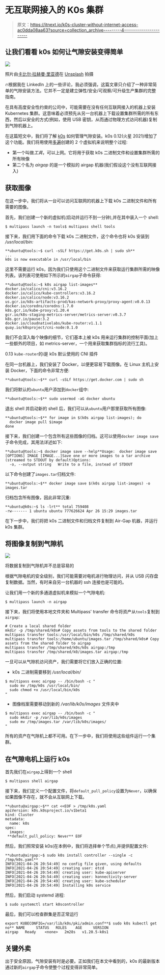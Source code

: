# 无互联网接入的 K0s 集群

> 原文：<https://itnext.io/k0s-cluster-without-internet-access-ac0dda08aa63?source=collection_archive---------4----------------------->

## 让我们看看 k0s 如何让气隙安装变得简单

![](img/b8028416403fa5532add38087a66cb3f.png)

照片由[卡比尔·拉赫曼·里亚德](https://unsplash.com/@riiyad?utm_source=unsplash&utm_medium=referral&utm_content=creditCopyText)在 [Unsplash](https://unsplash.com/s/photos/network?utm_source=unsplash&utm_medium=referral&utm_content=creditCopyText) 拍摄

🔥根据我在 LinkedIn 上的一些评论，我必须强调，这篇文章只介绍了一种非常简单的气隙安装方法。它并不一定是建立弹性/安全/可观察/可升级生产集群的完整指南。

在具有高度安全性约束的公司中，可能需要在没有任何互联网接入的机器上安装 Kubernetes 集群。这意味着必须预先从另一台机器上下载设置集群所需的所有东西，然后以安全的方式(例如，使用 USB 密钥，从而通过物理方式访问机器)复制到气隙机器上。

在这篇短文中，我们将了解 [k0s](https://k0sproject.io) 如何管理气隙安装。k0s 0.12(火星 2021)增加了这个功能。我们将用使用[多遍](https://multipass.run)创建的 2 个虚拟机来说明整个过程:

*   第一个叫做*工具*，可以上网。它将用于获取 k0s 二进制文件和设置集群所需的所有映像
*   第二个名为 *airgap* 的是一个模拟的 airgap 机器(我们假设这个没有互联网接入)

## 获取图像

在这一步中，我们将从一台可以访问互联网的机器上下载 k0s 二进制文件和所有需要的图像。

首先，我们创建一个新的虚拟机(启动并运行不到一分钟),并在其中装入一个 shell:

```
$ multipass launch -n tools$ multipass shell tools
```

接下来，我们用下面的命令下载 k0s 二进制文件，这个命令也将 k0s 安装到 */usr/local/bin:*

```
**ubuntu@tools:~$ curl -sSLf https://get.k0s.sh | sudo sh**
...
k0s is now executable in /usr/local/bin
```

这里不需要运行 k0s，因为我们只使用这个二进制文件来获取运行集群所需的映像列表。该列表可使用如下所示的`airgap`子命令获得:

```
**ubuntu@tools:~$ k0s airgap list-images**
docker.io/calico/cni:v3.16.2
docker.io/calico/kube-controllers:v3.16.2
docker.io/calico/node:v3.16.2
us.gcr.io/k8s-artifacts-prod/kas-network-proxy/proxy-agent:v0.0.13
docker.io/coredns/coredns:1.7.0
k8s.gcr.io/kube-proxy:v1.20.4
gcr.io/k8s-staging-metrics-server/metrics-server:v0.3.7
k8s.gcr.io/pause:3.2
docker.io/cloudnativelabs/kube-router:v1.1.1
quay.io/k0sproject/cni-node:0.1.0
```

我们不会深入每个映像的细节，它们基本上被 k0s 用来运行集群的控制平面(加上一些额外的项目，如 metrics-server，一个用来获取集群指标的流行工具)。

0.13 `kube-router`的ℹ️是 k0s 默认使用的 CNI 插件

在同一台机器上，我们安装了 Docker，以便更容易下载图像。在 Linux 主机上安装 Docker，下面的命令非常方便:

```
**ubuntu@tools:~$** curl -sSLf https://get.docker.com | sudo sh
```

我们将默认的`ubuntu`用户添加到`docker`组中:

```
**ubuntu@tools:~$** sudo usermod -aG docker ubuntu
```

退出 shell 并启动新的 shell 后，我们可以从`ubuntu`用户那里获取所有图像:

```
**ubuntu@tools:~$** for image in $(k0s airgap list-images); do
  docker image pull $image
done
```

接下来，我们创建一个包含所有这些图像的归档。这可以使用`docker image save`子命令完成，其用法详述如下:

```
**ubuntu@tools:~$ docker image save --help**Usage:  docker image save [OPTIONS] IMAGE [IMAGE...]Save one or more images to a tar archive (streamed to STDOUT by default)Options:
  -o, --output string   Write to a file, instead of STDOUT
```

以下命令创建了`images.tar`归档文件:

```
**ubuntu@tools:~$** docker image save $(k0s airgap list-images) -o images.tar
```

归档包含所有图像，因此非常沉重:

```
**ubuntu@k0s:~$ ls -lrt** total 759408
-rw------- 1 ubuntu ubuntu 777626624 Apr 26 15:29 images.tar
```

在下一步中，我们将把 k0s 二进制文件和归档文件复制到 Air-Gap 机器，并运行 k0s 集群。

## 将图像复制到气隙机

![](img/0dca098bdaf72b5e71108aef5e8e8da7.png)

将数据复制到气隙机并不总是容易的

根据气隙电机的安全级别，我们可能需要对电机进行物理访问，并从 USB 闪存盘复制数据。当然，有时来自另一台机器的 ssh 连接也是可能的。

让我们用一个新的多通道虚拟机来模拟一个气隙电机:

```
$ multipass launch -n airgap
```

接下来，我们将使用本地文件夹和 Multipass' transfer 命令将资产从`tools`复制到`airgap`:

```
# Create a local shared folder
mkdir -p /tmp/shared/k0s# Copy assets from tools to the shared folder
multipass transfer tools:/usr/local/bin/k0s /tmp/shared/k0s
multipass transfer tools:/home/ubuntu/images.tar /tmp/shared/k0s# Copy assets from the shared folder to airgap
multipass transfer /tmp/shared/k0s/k0s airgap:/tmp
multipass transfer /tmp/shared/k0/images.tar airgap:/tmp
```

一旦可以从气隙机访问资产，我们需要将它们放入正确的位置:

*   k0s 二进制需要移到 */usr/local/bin/*

```
$ multipass exec airgap -- /bin/bash -c "
  sudo mv /tmp/k0s /usr/local/bin/
  sudo chmod +x /usr/local/bin/k0s
"
```

*   图像档案需要移动到新的 */var/lib/k0s/images* 文件夹中

```
$ multipass exec airgap -- /bin/bash -c "
  sudo mkdir -p /var/lib/k0s/images
  sudo mv /tmp/images.tar /var/lib/k0s/images/
"
```

所有的资产在气隙机上都不可用。在下一步中，我们将使用这些组件运行一个集群。

## 在气隙电机上运行 k0s

首先我们在`airgap`上得到一个 shell

```
$ multipass shell airgap
```

接下来，我们定义一个配置文件，将`default_pull_policy`设置为`Never`，以确保如果图像不存在，就不会从互联网上下载。

```
**ubuntu@airgap:~$** cat <<EOF > /tmp/k0s.yaml
apiVersion: k0s.k0sproject.io/v1beta1
kind: Cluster 
metadata:   
  name: k0s 
spec:   
  images:     
 **default_pull_policy: Never** EOF
```

然后，我们照常安装 k0s(在本例中，我们将选择单个节点),并提供配置文件:

```
**ubuntu@airgap:~$ sudo k0s install controller --single -c /tmp/k0s.yaml**
INFO[2021-04-26 20:54:49] no config file given, using defaults
INFO[2021-04-26 20:54:49] creating user: etcd
INFO[2021-04-26 20:54:49] creating user: kube-apiserver
INFO[2021-04-26 20:54:49] creating user: konnectivity-server
INFO[2021-04-26 20:54:49] creating user: kube-scheduler
INFO[2021-04-26 20:54:49] Installing k0s service
```

然后，我们启动 systemd 进程:

```
$ sudo systemctl start k0scontroller
```

最后，我们可以检查群集是否正常运行

```
export KUBECONFIG=/var/lib/k0s/pki/admin.conf**$ sudo k0s kubectl get no** NAME     STATUS   ROLES    AGE     VERSION
airgap   Ready    <none>   2m28s   v1.20.5-k0s1
```

## 关键外卖

出于安全原因，气隙安装有时是必要。正如我们在本文中看到的，k0s 的最新版本通过新的`airgap`子命令使整个过程变得非常简单。